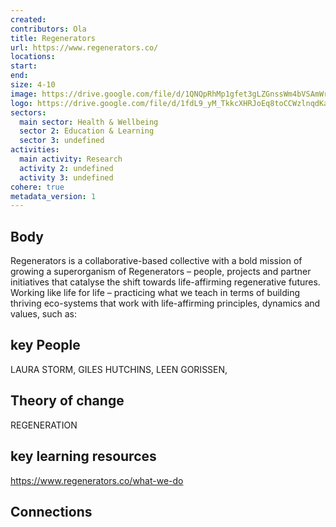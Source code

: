 ```yaml
---
created:
contributors: Ola
title: Regenerators
url: https://www.regenerators.co/
locations: 
start: 
end: 
size: 4-10
image: https://drive.google.com/file/d/1QNQpRhMp1gfet3gLZGnssWm4bVSAmWrt/view?usp=drive_link
logo: https://drive.google.com/file/d/1fdL9_yM_TkkcXHRJoEq8toCCWzlnqdKa/view?usp=drive_link
sectors:
  main sector: Health & Wellbeing
  sector 2: Education & Learning
  sector 3: undefined
activities: 
  main activity: Research
  activity 2: undefined
  activity 3: undefined
cohere: true
metadata_version: 1
---
```



## Body

Regenerators is a collaborative-based collective with a bold mission of growing a superorganism of Regenerators – people, projects and partner initiatives that catalyse the shift towards life-affirming regenerative futures. Working like life for life – practicing what we teach in terms of building thriving eco-systems that work with life-affirming principles, dynamics and values, such as:

## key People

LAURA STORM, 
GILES HUTCHINS, 
LEEN GORISSEN,

## Theory of change

REGENERATION

## key learning resources

https://www.regenerators.co/what-we-do

## Connections



